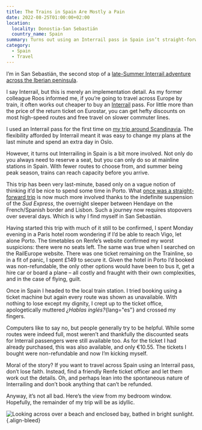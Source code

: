 ```yaml
---
title: The Trains in Spain Are Mostly a Pain
date: 2022-08-25T01:00:00+02:00
location:
  locality: Donostia-San Sebastián
  country_name: Spain
summary: Turns out using an Interrail pass in Spain isn’t straight-forward.
category:
  - Spain
  - Travel
---
```

I’m in San Sebastián, the second stop of a [late-Summer Interrail adventure across the Iberian peninsula][1].

I say Interrail, but this is merely an implementation detail. As my former colleague Roos informed me, if you’re going to travel across Europe by train, it often works out cheaper to buy an [Interrail][2] pass. For little more than the price of the return ticket on Eurostar, you can get hefty discounts on most high-speed routes and free travel on slower commuter lines.

I used an Interrail pass for the first time on [my trip around Scandinavia][3]. The flexibility afforded by Interrail meant it was easy to change my plans at the last minute and spend an extra day in Oslo.

However, it turns out Interrailing in Spain is a bit more involved. Not only do you always need to reserve a seat, but you can only do so at mainline stations in Spain. With fewer routes to choose from, and summer being peak season, trains can reach capacity before you arrive.

This trip has been very last-minute, based only on a vague notion of thinking it’d be nice to spend some time in Porto. What [once was a straight-forward trip][4] is now much more involved thanks to the indefinite suspension of the *Sud Express*, the overnight sleeper between Hendaye on the French/Spanish border and Lisbon. Such a journey now requires stopovers over several days. Which is why I find myself in San Sebastián.

Having started this trip with much of it still to be confirmed, I spent Monday evening in a Paris hotel room wondering if I’d be able to reach Vigo, let alone Porto. The timetables on Renfe’s website confirmed my worst suspicions: there were no seats left. The same was true when I searched on the RailEurope website. There was one ticket remaining on the Trainline, so in a fit of panic, I spent £149 to secure it. Given the hotel in Porto I’d booked was non-refundable, the only other options would have been to bus it, get a hire car or board a plane – all costly and fraught with their own complexities, and in the case of flying, guilt.

Once in Spain I headed to the local train station. I tried booking using a ticket machine but again every route was shown as unavailable. With nothing to lose except my dignity, I crept up to the ticket office, apologetically muttered *¿Hablas inglés?*{lang="es"} and crossed my fingers.

Computers like to say no, but people generally try to be helpful. While some routes were indeed full, most weren’t and thankfully the discounted seats for Interrail passengers were still available too. As for the ticket I had already purchased, this was also available, and only €10.55. The tickets I bought were non-refundable and now I’m kicking myself.

Moral of the story? If you want to travel across Spain using an Interrail pass, don’t lose faith. Instead, find a friendly Renfe ticket officer and let them work out the details. Oh, and perhaps lean into the spontaneous nature of Interrailing and don’t book anything that can’t be refunded.

Anyway, it’s not all bad. Here’s the view from my bedroom window. Hopefully, the remainder of my trip will be as idyllic.

![Looking across over a beach and enclosed bay, bathed in bright sunlight.](san_sebastian.jpg 'La Concha beach and bay, San Sebastián.')
{.align-bleed}

[1]: /travel/2022/08/paris_donostia_vigo_porto_and_madrid/
[2]: https://www.interrail.eu
[3]: /travel/2020/01/hamburg_copenhagen_stockholm_oslo_and_cologne/
[4]: /articles/2019/09/brighton_to_lisbon/
